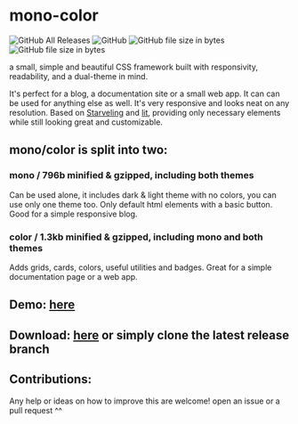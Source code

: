 # mono-color
![GitHub All Releases](https://img.shields.io/github/downloads/asvvvad/mono-color/total) ![GitHub](https://img.shields.io/github/license/asvvvad/mono-color)
![GitHub file size in bytes](https://img.shields.io/badge/mono-630b-brightgreen)
![GitHub file size in bytes](https://img.shields.io/badge/monocolor-1.3kb-brightgreen)

a small, simple and beautiful CSS framework built with responsivity, readability, and a dual-theme in mind.

It's perfect for a blog, a documentation site or a small web app. It can can be used for anything else as well.
It's very responsive and looks neat on any resolution.
Based on [Starveling](https://github.com/any-code/starveling/) and [lit](https://ajusa.github.io/lit/), providing only necessary elements while still looking great and customizable.

## mono/color is split into two:

### mono / 796b minified & gzipped, including both themes
Can be used alone, it includes dark & light theme with no colors, you can use only one theme too. Only default html elements with a basic button.
Good for a simple responsive blog. 

### color / 1.3kb minified & gzipped, including mono and both themes
Adds grids, cards, colors, useful utilities and badges.
Great for a simple documentation page or a web app.

## Demo: [here](https://asvvvad.github.io/mono-color)

## Download: [here](https://github.com/asvvvad/mono-color/releases) or simply clone the latest release branch

## Contributions:
Any help or ideas on how to improve this are welcome! open an issue or a pull request ^^
